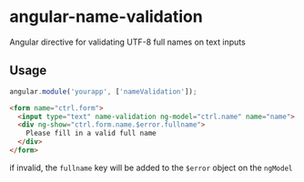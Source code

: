 angular-name-validation
=======================

Angular directive for validating UTF-8 full names on text inputs

## Usage

```js
angular.module('yourapp', ['nameValidation']);
```

```html
<form name="ctrl.form">
  <input type="text" name-validation ng-model="ctrl.name" name="name">
  <div ng-show="ctrl.form.name.$error.fullname">
    Please fill in a valid full name
  </div>
</form>
```

if invalid, the `fullname` key will be added to the `$error` object on the `ngModel`

